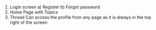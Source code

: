 1. Login screen
  a) Register
  b) Forgot password
2. Home Page with Topics
3. Thread
Can access the profile from any page as it is always in the top right of the screen
